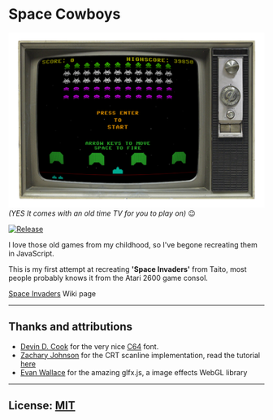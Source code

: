 <!-- @format -->

# Space Cowboys

![Space Cowboys](assets/screen.PNG)
*(YES It comes with an old time TV for you to play on)*
😉

[![Release][release-badge]][release]

I love those old games from my childhood, so I've begone recreating them in JavaScript.

This is my first attempt at recreating **'Space Invaders'** from Taito, most people probably knows it from the Atari 2600 game consol.

[Space Invaders][SI-wiki-link] Wiki page

---

## Thanks and attributions

* [Devin D. Cook][devin-web-link] for the very nice [C64][devin-attr-link] font.
* [Zachary Johnson][zachary-web-link] for the CRT scanline implementation, read the tutorial [here][zachary-attr-link]
* [Evan Wallace][evan-gh-link] for the amazing glfx.js, a image effects WebGL library

---

## License: [MIT][license-link]

[release-badge]: https://img.shields.io/github/v/release/christianwhejlesen/SpaceCowboys?label=Release
[release]: https://github.com/christianwhejlesen/SpaceCowboys/releases/latest
[license-link]: https://christian-wiehlhejlesen.mit-license.org

[devin-web-link]: http://www.DevinCook.com
[devin-attr-link]: https://blogfonts.com/commodore-64-2.font

[zachary-web-link]: https://www.zachstronaut.com/
[zachary-attr-link]: https://www.zachstronaut.com/posts/2012/08/17/webgl-fake-crt-html5.html

[evan-gh-link]: https://github.com/evanw/glfx.js
[SI-wiki-link]: https://en.wikipedia.org/wiki/Space_Invaders
